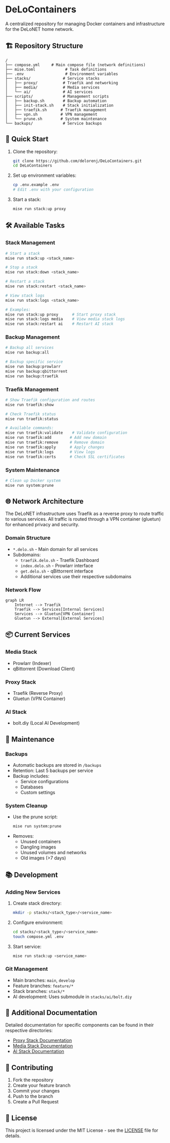 # DeLoContainers

A centralized repository for managing Docker containers and infrastructure for the DeLoNET home network.

## 🏗️ Repository Structure

```
/
├── compose.yml     # Main compose file (network definitions)
├── mise.toml             # Task definitions
├── .env                  # Environment variables
├── stacks/              # Service stacks
│   ├── proxy/           # Traefik and networking
│   ├── media/           # Media services
│   └── ai/              # AI services
├── scripts/             # Management scripts
│   ├── backup.sh        # Backup automation
│   ├── init-stack.sh    # Stack initialization
│   ├── traefik.sh      # Traefik management
│   ├── vpn.sh          # VPN management
│   └── prune.sh        # System maintenance
└── backups/             # Service backups
```

## 🚀 Quick Start

1. Clone the repository:

   ```bash
   git clone https://github.com/delorenj/DeLoContainers.git
   cd DeLoContainers
   ```

2. Set up environment variables:

   ```bash
   cp .env.example .env
   # Edit .env with your configuration
   ```

3. Start a stack:
   ```bash
   mise run stack:up proxy
   ```

## 🛠️ Available Tasks

### Stack Management

```bash
# Start a stack
mise run stack:up <stack_name>

# Stop a stack
mise run stack:down <stack_name>

# Restart a stack
mise run stack:restart <stack_name>

# View stack logs
mise run stack:logs <stack_name>

# Examples:
mise run stack:up proxy      # Start proxy stack
mise run stack:logs media    # View media stack logs
mise run stack:restart ai    # Restart AI stack
```

### Backup Management

```bash
# Backup all services
mise run backup:all

# Backup specific service
mise run backup:prowlarr
mise run backup:qbittorrent
mise run backup:traefik
```

### Traefik Management

```bash
# Show Traefik configuration and routes
mise run traefik:show

# Check Traefik status
mise run traefik:status

# Available commands:
mise run traefik:validate    # Validate configuration
mise run traefik:add        # Add new domain
mise run traefik:remove     # Remove domain
mise run traefik:apply      # Apply changes
mise run traefik:logs       # View logs
mise run traefik:certs      # Check SSL certificates
```

### System Maintenance

```bash
# Clean up Docker system
mise run system:prune
```

## 🌐 Network Architecture

The DeLoNET infrastructure uses Traefik as a reverse proxy to route traffic to various services. All traffic is routed through a VPN container (gluetun) for enhanced privacy and security.

### Domain Structure

- `*.delo.sh` - Main domain for all services
- Subdomains:
  - `traefik.delo.sh` - Traefik Dashboard
  - `index.delo.sh` - Prowlarr interface
  - `get.delo.sh` - qBittorrent interface
  - Additional services use their respective subdomains

### Network Flow

```mermaid
graph LR
    Internet --> Traefik
    Traefik --> Services[Internal Services]
    Services --> Gluetun[VPN Container]
    Gluetun --> External[External Services]
```

## 📦 Current Services

### Media Stack

- Prowlarr (Indexer)
- qBittorrent (Download Client)

### Proxy Stack

- Traefik (Reverse Proxy)
- Gluetun (VPN Container)

### AI Stack

- bolt.diy (Local AI Development)

## 🔧 Maintenance

### Backups

- Automatic backups are stored in `/backups`
- Retention: Last 5 backups per service
- Backup includes:
  - Service configurations
  - Databases
  - Custom settings

### System Cleanup

- Use the prune script:
  ```bash
  mise run system:prune
  ```
- Removes:
  - Unused containers
  - Dangling images
  - Unused volumes and networks
  - Old images (>7 days)

## 📚 Development

### Adding New Services

1. Create stack directory:

   ```bash
   mkdir -p stacks/<stack_type>/<service_name>
   ```

2. Configure environment:

   ```bash
   cd stacks/<stack_type>/<service_name>
   touch compose.yml .env
   ```

3. Start service:
   ```bash
   mise run stack:up <service_name>
   ```

### Git Management

- Main branches: `main`, `develop`
- Feature branches: `feature/*`
- Stack branches: `stack/*`
- AI development: Uses submodule in `stacks/ai/bolt.diy`

## 📖 Additional Documentation

Detailed documentation for specific components can be found in their respective directories:

- [Proxy Stack Documentation](stacks/proxy/README.md)
- [Media Stack Documentation](stacks/media/README.md)
- [AI Stack Documentation](stacks/ai/README.md)

## 🤝 Contributing

1. Fork the repository
2. Create your feature branch
3. Commit your changes
4. Push to the branch
5. Create a Pull Request

## 📝 License

This project is licensed under the MIT License - see the [LICENSE](LICENSE) file for details.
